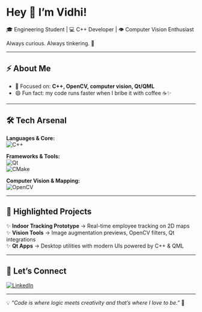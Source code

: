 # Hey 👋 I’m Vidhi!  

🎓 Engineering Student | 💻 C++ Developer | 👁️ Computer Vision Enthusiast  

  
Always curious. Always tinkering. 🚀  

---

## ⚡ About Me  
- 🎯 Focused on: **C++, OpenCV, computer vision, Qt/QML**  
- 😄 Fun fact: my code runs faster when I bribe it with coffee ☕✨  

---

## 🛠️ Tech Arsenal  

**Languages & Core:**  
![C++](https://img.shields.io/badge/-C++-00599C?style=flat&logo=cplusplus&logoColor=white)  

**Frameworks & Tools:**  
![Qt](https://img.shields.io/badge/-Qt-41CD52?style=flat&logo=qt&logoColor=white)  
![CMake](https://img.shields.io/badge/-CMake-064F8C?style=flat&logo=cmake&logoColor=white)  

**Computer Vision & Mapping:**  
![OpenCV](https://img.shields.io/badge/-OpenCV-5C3EE8?style=flat&logo=opencv&logoColor=white)  
 

---

## 🚀 Highlighted Projects  
✨ **Indoor Tracking Prototype** → Real-time employee tracking on 2D maps  
✨ **Vision Tools** → Image augmentation previews, OpenCV filters, Qt integrations  
✨ **Qt Apps** → Desktop utilities with modern UIs powered by C++ & QML  

---

## 🎉 Let’s Connect  

[![LinkedIn](https://img.shields.io/badge/-LinkedIn-blue?style=flat&logo=linkedin&logoColor=white)](www.linkedin.com/in/isvidhi)  

---

💡 *“Code is where logic meets creativity and that’s where I love to be.”* 🎨
